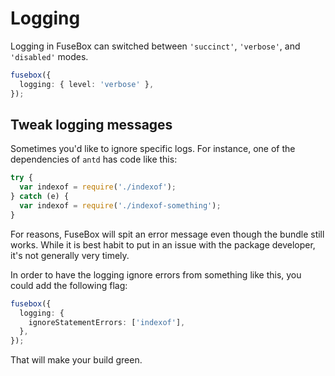 # Logging

Logging in FuseBox can switched between `'succinct'`, `'verbose'`, and `'disabled'` modes.

```ts
fusebox({
  logging: { level: 'verbose' },
});
```

## Tweak logging messages

Sometimes you'd like to ignore specific logs.  For instance,
one of the dependencies of `antd` has code like this:

```ts
try {
  var indexof = require('./indexof');
} catch (e) {
  var indexof = require('./indexof-something');
}
```
For reasons, FuseBox will spit an error message even though the bundle still works.  While it is best habit to put in an issue with the package developer, it's not generally very timely.

In order to have the logging ignore errors from something like this, you could add the following flag:

```ts
fusebox({
  logging: {
    ignoreStatementErrors: ['indexof'],
  },
});
```

That will make your build green.
